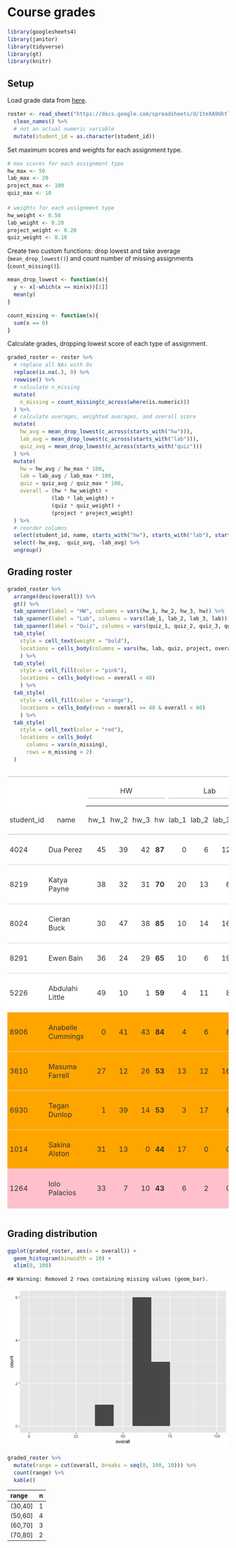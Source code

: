 Course grades
================

``` r
library(googlesheets4)
library(janitor)
library(tidyverse)
library(gt)
library(knitr)
```

## Setup

Load grade data from
[here](https://docs.google.com/spreadsheets/d/1teXA9Uhtl3KuXbIZBEeDb6v9-Y9uE01lpoQ9fx_dS0Y/edit?usp=sharing).

``` r
roster <- read_sheet("https://docs.google.com/spreadsheets/d/1teXA9Uhtl3KuXbIZBEeDb6v9-Y9uE01lpoQ9fx_dS0Y/edit?usp=sharing") %>%
  clean_names() %>%
  # not an actual numeric variable
  mutate(student_id = as.character(student_id))
```

Set maximum scores and weights for each assignment type.

``` r
# max scores for each assignment type
hw_max <- 50
lab_max <- 20
project_max <- 100
quiz_max <- 10

# weights for each assignment type
hw_weight <- 0.50
lab_weight <- 0.20
project_weight <- 0.20
quiz_weight <- 0.10
```

Create two custom functions: drop lowest and take average
(`mean_drop_lowest()`) and count number of missing assignments
(`count_missing()`).

``` r
mean_drop_lowest <- function(x){
  y <- x[-which(x == min(x))[1]]
  mean(y)
}
```

``` r
count_missing <- function(x){
  sum(x == 0)
}
```

Calculate grades, dropping lowest score of each type of assignment.

``` r
graded_roster <- roster %>%
  # replace all NAs with 0s
  replace(is.na(.), 0) %>%
  rowwise() %>%
  # calculate n_missing
  mutate(
    n_missing = count_missing(c_across(where(is.numeric)))
  ) %>%
  # calculate averages, weighted averages, and overall score
  mutate(
    hw_avg = mean_drop_lowest(c_across(starts_with("hw"))),
    lab_avg = mean_drop_lowest(c_across(starts_with("lab"))),
    quiz_avg = mean_drop_lowest(c_across(starts_with("quiz")))
  ) %>%
  mutate(
    hw = hw_avg / hw_max * 100,
    lab = lab_avg / lab_max * 100,
    quiz = quiz_avg / quiz_max * 100,
    overall = (hw * hw_weight) + 
              (lab * lab_weight) + 
              (quiz * quiz_weight) + 
              (project * project_weight)
  ) %>%
  # reorder columns
  select(student_id, name, starts_with("hw"), starts_with("lab"), starts_with("quiz"), project, overall, n_missing) %>%
  select(-hw_avg, -quiz_avg, -lab_avg) %>%
  ungroup()
```

## Grading roster

``` r
graded_roster %>%
  arrange(desc(overall)) %>%
  gt() %>%
  tab_spanner(label = "HW", columns = vars(hw_1, hw_2, hw_3, hw)) %>%
  tab_spanner(label = "Lab", columns = vars(lab_1, lab_2, lab_3, lab)) %>%
  tab_spanner(label = "Quiz", columns = vars(quiz_1, quiz_2, quiz_3, quiz)) %>%
  tab_style(
    style = cell_text(weight = "bold"),
    locations = cells_body(columns = vars(hw, lab, quiz, project, overall))
    ) %>%
  tab_style(
    style = cell_fill(color = "pink"),
    locations = cells_body(rows = overall < 40)
    ) %>%
  tab_style(
    style = cell_fill(color = "orange"),
    locations = cells_body(rows = overall >= 40 & overall < 60)
    ) %>%
  tab_style(
    style = cell_text(color = "red"),
    locations = cells_body(
      columns = vars(n_missing),
      rows = n_missing > 2)
  )
```

<!--html_preserve-->

<style>html {
  font-family: -apple-system, BlinkMacSystemFont, 'Segoe UI', Roboto, Oxygen, Ubuntu, Cantarell, 'Helvetica Neue', 'Fira Sans', 'Droid Sans', Arial, sans-serif;
}

#wfahvoktum .gt_table {
  display: table;
  border-collapse: collapse;
  margin-left: auto;
  margin-right: auto;
  color: #333333;
  font-size: 16px;
  background-color: #FFFFFF;
  width: auto;
  border-top-style: solid;
  border-top-width: 2px;
  border-top-color: #A8A8A8;
  border-right-style: none;
  border-right-width: 2px;
  border-right-color: #D3D3D3;
  border-bottom-style: solid;
  border-bottom-width: 2px;
  border-bottom-color: #A8A8A8;
  border-left-style: none;
  border-left-width: 2px;
  border-left-color: #D3D3D3;
}

#wfahvoktum .gt_heading {
  background-color: #FFFFFF;
  text-align: center;
  border-bottom-color: #FFFFFF;
  border-left-style: none;
  border-left-width: 1px;
  border-left-color: #D3D3D3;
  border-right-style: none;
  border-right-width: 1px;
  border-right-color: #D3D3D3;
}

#wfahvoktum .gt_title {
  color: #333333;
  font-size: 125%;
  font-weight: initial;
  padding-top: 4px;
  padding-bottom: 4px;
  border-bottom-color: #FFFFFF;
  border-bottom-width: 0;
}

#wfahvoktum .gt_subtitle {
  color: #333333;
  font-size: 85%;
  font-weight: initial;
  padding-top: 0;
  padding-bottom: 4px;
  border-top-color: #FFFFFF;
  border-top-width: 0;
}

#wfahvoktum .gt_bottom_border {
  border-bottom-style: solid;
  border-bottom-width: 2px;
  border-bottom-color: #D3D3D3;
}

#wfahvoktum .gt_col_headings {
  border-top-style: solid;
  border-top-width: 2px;
  border-top-color: #D3D3D3;
  border-bottom-style: solid;
  border-bottom-width: 2px;
  border-bottom-color: #D3D3D3;
  border-left-style: none;
  border-left-width: 1px;
  border-left-color: #D3D3D3;
  border-right-style: none;
  border-right-width: 1px;
  border-right-color: #D3D3D3;
}

#wfahvoktum .gt_col_heading {
  color: #333333;
  background-color: #FFFFFF;
  font-size: 100%;
  font-weight: normal;
  text-transform: inherit;
  border-left-style: none;
  border-left-width: 1px;
  border-left-color: #D3D3D3;
  border-right-style: none;
  border-right-width: 1px;
  border-right-color: #D3D3D3;
  vertical-align: bottom;
  padding-top: 5px;
  padding-bottom: 6px;
  padding-left: 5px;
  padding-right: 5px;
  overflow-x: hidden;
}

#wfahvoktum .gt_column_spanner_outer {
  color: #333333;
  background-color: #FFFFFF;
  font-size: 100%;
  font-weight: normal;
  text-transform: inherit;
  padding-top: 0;
  padding-bottom: 0;
  padding-left: 4px;
  padding-right: 4px;
}

#wfahvoktum .gt_column_spanner_outer:first-child {
  padding-left: 0;
}

#wfahvoktum .gt_column_spanner_outer:last-child {
  padding-right: 0;
}

#wfahvoktum .gt_column_spanner {
  border-bottom-style: solid;
  border-bottom-width: 2px;
  border-bottom-color: #D3D3D3;
  vertical-align: bottom;
  padding-top: 5px;
  padding-bottom: 6px;
  overflow-x: hidden;
  display: inline-block;
  width: 100%;
}

#wfahvoktum .gt_group_heading {
  padding: 8px;
  color: #333333;
  background-color: #FFFFFF;
  font-size: 100%;
  font-weight: initial;
  text-transform: inherit;
  border-top-style: solid;
  border-top-width: 2px;
  border-top-color: #D3D3D3;
  border-bottom-style: solid;
  border-bottom-width: 2px;
  border-bottom-color: #D3D3D3;
  border-left-style: none;
  border-left-width: 1px;
  border-left-color: #D3D3D3;
  border-right-style: none;
  border-right-width: 1px;
  border-right-color: #D3D3D3;
  vertical-align: middle;
}

#wfahvoktum .gt_empty_group_heading {
  padding: 0.5px;
  color: #333333;
  background-color: #FFFFFF;
  font-size: 100%;
  font-weight: initial;
  border-top-style: solid;
  border-top-width: 2px;
  border-top-color: #D3D3D3;
  border-bottom-style: solid;
  border-bottom-width: 2px;
  border-bottom-color: #D3D3D3;
  vertical-align: middle;
}

#wfahvoktum .gt_striped {
  background-color: rgba(128, 128, 128, 0.05);
}

#wfahvoktum .gt_from_md > :first-child {
  margin-top: 0;
}

#wfahvoktum .gt_from_md > :last-child {
  margin-bottom: 0;
}

#wfahvoktum .gt_row {
  padding-top: 8px;
  padding-bottom: 8px;
  padding-left: 5px;
  padding-right: 5px;
  margin: 10px;
  border-top-style: solid;
  border-top-width: 1px;
  border-top-color: #D3D3D3;
  border-left-style: none;
  border-left-width: 1px;
  border-left-color: #D3D3D3;
  border-right-style: none;
  border-right-width: 1px;
  border-right-color: #D3D3D3;
  vertical-align: middle;
  overflow-x: hidden;
}

#wfahvoktum .gt_stub {
  color: #333333;
  background-color: #FFFFFF;
  font-size: 100%;
  font-weight: initial;
  text-transform: inherit;
  border-right-style: solid;
  border-right-width: 2px;
  border-right-color: #D3D3D3;
  padding-left: 12px;
}

#wfahvoktum .gt_summary_row {
  color: #333333;
  background-color: #FFFFFF;
  text-transform: inherit;
  padding-top: 8px;
  padding-bottom: 8px;
  padding-left: 5px;
  padding-right: 5px;
}

#wfahvoktum .gt_first_summary_row {
  padding-top: 8px;
  padding-bottom: 8px;
  padding-left: 5px;
  padding-right: 5px;
  border-top-style: solid;
  border-top-width: 2px;
  border-top-color: #D3D3D3;
}

#wfahvoktum .gt_grand_summary_row {
  color: #333333;
  background-color: #FFFFFF;
  text-transform: inherit;
  padding-top: 8px;
  padding-bottom: 8px;
  padding-left: 5px;
  padding-right: 5px;
}

#wfahvoktum .gt_first_grand_summary_row {
  padding-top: 8px;
  padding-bottom: 8px;
  padding-left: 5px;
  padding-right: 5px;
  border-top-style: double;
  border-top-width: 6px;
  border-top-color: #D3D3D3;
}

#wfahvoktum .gt_table_body {
  border-top-style: solid;
  border-top-width: 2px;
  border-top-color: #D3D3D3;
  border-bottom-style: solid;
  border-bottom-width: 2px;
  border-bottom-color: #D3D3D3;
}

#wfahvoktum .gt_footnotes {
  color: #333333;
  background-color: #FFFFFF;
  border-bottom-style: none;
  border-bottom-width: 2px;
  border-bottom-color: #D3D3D3;
  border-left-style: none;
  border-left-width: 2px;
  border-left-color: #D3D3D3;
  border-right-style: none;
  border-right-width: 2px;
  border-right-color: #D3D3D3;
}

#wfahvoktum .gt_footnote {
  margin: 0px;
  font-size: 90%;
  padding: 4px;
}

#wfahvoktum .gt_sourcenotes {
  color: #333333;
  background-color: #FFFFFF;
  border-bottom-style: none;
  border-bottom-width: 2px;
  border-bottom-color: #D3D3D3;
  border-left-style: none;
  border-left-width: 2px;
  border-left-color: #D3D3D3;
  border-right-style: none;
  border-right-width: 2px;
  border-right-color: #D3D3D3;
}

#wfahvoktum .gt_sourcenote {
  font-size: 90%;
  padding: 4px;
}

#wfahvoktum .gt_left {
  text-align: left;
}

#wfahvoktum .gt_center {
  text-align: center;
}

#wfahvoktum .gt_right {
  text-align: right;
  font-variant-numeric: tabular-nums;
}

#wfahvoktum .gt_font_normal {
  font-weight: normal;
}

#wfahvoktum .gt_font_bold {
  font-weight: bold;
}

#wfahvoktum .gt_font_italic {
  font-style: italic;
}

#wfahvoktum .gt_super {
  font-size: 65%;
}

#wfahvoktum .gt_footnote_marks {
  font-style: italic;
  font-size: 65%;
}
</style>

<div id="wfahvoktum" style="overflow-x:auto;overflow-y:auto;width:auto;height:auto;">

<table class="gt_table">

<thead class="gt_col_headings">

<tr>

<th class="gt_col_heading gt_center gt_columns_bottom_border" rowspan="2" colspan="1">

student\_id

</th>

<th class="gt_col_heading gt_center gt_columns_bottom_border" rowspan="2" colspan="1">

name

</th>

<th class="gt_center gt_columns_top_border gt_column_spanner_outer" rowspan="1" colspan="4">

<span class="gt_column_spanner">HW</span>

</th>

<th class="gt_center gt_columns_top_border gt_column_spanner_outer" rowspan="1" colspan="4">

<span class="gt_column_spanner">Lab</span>

</th>

<th class="gt_center gt_columns_top_border gt_column_spanner_outer" rowspan="1" colspan="4">

<span class="gt_column_spanner">Quiz</span>

</th>

<th class="gt_col_heading gt_center gt_columns_bottom_border" rowspan="2" colspan="1">

project

</th>

<th class="gt_col_heading gt_center gt_columns_bottom_border" rowspan="2" colspan="1">

overall

</th>

<th class="gt_col_heading gt_center gt_columns_bottom_border" rowspan="2" colspan="1">

n\_missing

</th>

</tr>

<tr>

<th class="gt_col_heading gt_columns_bottom_border gt_center" rowspan="1" colspan="1">

hw\_1

</th>

<th class="gt_col_heading gt_columns_bottom_border gt_center" rowspan="1" colspan="1">

hw\_2

</th>

<th class="gt_col_heading gt_columns_bottom_border gt_center" rowspan="1" colspan="1">

hw\_3

</th>

<th class="gt_col_heading gt_columns_bottom_border gt_center" rowspan="1" colspan="1">

hw

</th>

<th class="gt_col_heading gt_columns_bottom_border gt_center" rowspan="1" colspan="1">

lab\_1

</th>

<th class="gt_col_heading gt_columns_bottom_border gt_center" rowspan="1" colspan="1">

lab\_2

</th>

<th class="gt_col_heading gt_columns_bottom_border gt_center" rowspan="1" colspan="1">

lab\_3

</th>

<th class="gt_col_heading gt_columns_bottom_border gt_center" rowspan="1" colspan="1">

lab

</th>

<th class="gt_col_heading gt_columns_bottom_border gt_center" rowspan="1" colspan="1">

quiz\_1

</th>

<th class="gt_col_heading gt_columns_bottom_border gt_center" rowspan="1" colspan="1">

quiz\_2

</th>

<th class="gt_col_heading gt_columns_bottom_border gt_center" rowspan="1" colspan="1">

quiz\_3

</th>

<th class="gt_col_heading gt_columns_bottom_border gt_center" rowspan="1" colspan="1">

quiz

</th>

</tr>

</thead>

<tbody class="gt_table_body">

<tr>

<td class="gt_row gt_left">

4024

</td>

<td class="gt_row gt_left">

Dua Perez

</td>

<td class="gt_row gt_right">

45

</td>

<td class="gt_row gt_right">

39

</td>

<td class="gt_row gt_right">

42

</td>

<td class="gt_row gt_right" style="font-weight: bold;">

87

</td>

<td class="gt_row gt_right">

0

</td>

<td class="gt_row gt_right">

6

</td>

<td class="gt_row gt_right">

12

</td>

<td class="gt_row gt_right" style="font-weight: bold;">

45.0

</td>

<td class="gt_row gt_right">

6

</td>

<td class="gt_row gt_right">

7

</td>

<td class="gt_row gt_right">

2

</td>

<td class="gt_row gt_right" style="font-weight: bold;">

65

</td>

<td class="gt_row gt_right" style="font-weight: bold;">

58

</td>

<td class="gt_row gt_right" style="font-weight: bold;">

70.6

</td>

<td class="gt_row gt_center">

1

</td>

</tr>

<tr>

<td class="gt_row gt_left">

8219

</td>

<td class="gt_row gt_left">

Katya Payne

</td>

<td class="gt_row gt_right">

38

</td>

<td class="gt_row gt_right">

32

</td>

<td class="gt_row gt_right">

31

</td>

<td class="gt_row gt_right" style="font-weight: bold;">

70

</td>

<td class="gt_row gt_right">

20

</td>

<td class="gt_row gt_right">

13

</td>

<td class="gt_row gt_right">

6

</td>

<td class="gt_row gt_right" style="font-weight: bold;">

82.5

</td>

<td class="gt_row gt_right">

3

</td>

<td class="gt_row gt_right">

7

</td>

<td class="gt_row gt_right">

6

</td>

<td class="gt_row gt_right" style="font-weight: bold;">

65

</td>

<td class="gt_row gt_right" style="font-weight: bold;">

63

</td>

<td class="gt_row gt_right" style="font-weight: bold;">

70.6

</td>

<td class="gt_row gt_center">

0

</td>

</tr>

<tr>

<td class="gt_row gt_left">

8024

</td>

<td class="gt_row gt_left">

Cieran Buck

</td>

<td class="gt_row gt_right">

30

</td>

<td class="gt_row gt_right">

47

</td>

<td class="gt_row gt_right">

38

</td>

<td class="gt_row gt_right" style="font-weight: bold;">

85

</td>

<td class="gt_row gt_right">

10

</td>

<td class="gt_row gt_right">

14

</td>

<td class="gt_row gt_right">

16

</td>

<td class="gt_row gt_right" style="font-weight: bold;">

75.0

</td>

<td class="gt_row gt_right">

7

</td>

<td class="gt_row gt_right">

3

</td>

<td class="gt_row gt_right">

5

</td>

<td class="gt_row gt_right" style="font-weight: bold;">

60

</td>

<td class="gt_row gt_right" style="font-weight: bold;">

24

</td>

<td class="gt_row gt_right" style="font-weight: bold;">

68.3

</td>

<td class="gt_row gt_center">

0

</td>

</tr>

<tr>

<td class="gt_row gt_left">

8291

</td>

<td class="gt_row gt_left">

Ewen Bain

</td>

<td class="gt_row gt_right">

36

</td>

<td class="gt_row gt_right">

24

</td>

<td class="gt_row gt_right">

29

</td>

<td class="gt_row gt_right" style="font-weight: bold;">

65

</td>

<td class="gt_row gt_right">

10

</td>

<td class="gt_row gt_right">

6

</td>

<td class="gt_row gt_right">

19

</td>

<td class="gt_row gt_right" style="font-weight: bold;">

72.5

</td>

<td class="gt_row gt_right">

2

</td>

<td class="gt_row gt_right">

0

</td>

<td class="gt_row gt_right">

9

</td>

<td class="gt_row gt_right" style="font-weight: bold;">

55

</td>

<td class="gt_row gt_right" style="font-weight: bold;">

57

</td>

<td class="gt_row gt_right" style="font-weight: bold;">

63.9

</td>

<td class="gt_row gt_center">

1

</td>

</tr>

<tr>

<td class="gt_row gt_left">

5226

</td>

<td class="gt_row gt_left">

Abdulahi Little

</td>

<td class="gt_row gt_right">

49

</td>

<td class="gt_row gt_right">

10

</td>

<td class="gt_row gt_right">

1

</td>

<td class="gt_row gt_right" style="font-weight: bold;">

59

</td>

<td class="gt_row gt_right">

4

</td>

<td class="gt_row gt_right">

11

</td>

<td class="gt_row gt_right">

8

</td>

<td class="gt_row gt_right" style="font-weight: bold;">

47.5

</td>

<td class="gt_row gt_right">

5

</td>

<td class="gt_row gt_right">

4

</td>

<td class="gt_row gt_right">

5

</td>

<td class="gt_row gt_right" style="font-weight: bold;">

50

</td>

<td class="gt_row gt_right" style="font-weight: bold;">

92

</td>

<td class="gt_row gt_right" style="font-weight: bold;">

62.4

</td>

<td class="gt_row gt_center">

0

</td>

</tr>

<tr>

<td class="gt_row gt_left" style="background-color: #FFA500;">

8906

</td>

<td class="gt_row gt_left" style="background-color: #FFA500;">

Anabelle Cummings

</td>

<td class="gt_row gt_right" style="background-color: #FFA500;">

0

</td>

<td class="gt_row gt_right" style="background-color: #FFA500;">

41

</td>

<td class="gt_row gt_right" style="background-color: #FFA500;">

43

</td>

<td class="gt_row gt_right" style="font-weight: bold; background-color: #FFA500;">

84

</td>

<td class="gt_row gt_right" style="background-color: #FFA500;">

4

</td>

<td class="gt_row gt_right" style="background-color: #FFA500;">

6

</td>

<td class="gt_row gt_right" style="background-color: #FFA500;">

8

</td>

<td class="gt_row gt_right" style="font-weight: bold; background-color: #FFA500;">

35.0

</td>

<td class="gt_row gt_right" style="background-color: #FFA500;">

5

</td>

<td class="gt_row gt_right" style="background-color: #FFA500;">

1

</td>

<td class="gt_row gt_right" style="background-color: #FFA500;">

8

</td>

<td class="gt_row gt_right" style="font-weight: bold; background-color: #FFA500;">

65

</td>

<td class="gt_row gt_right" style="font-weight: bold; background-color: #FFA500;">

12

</td>

<td class="gt_row gt_right" style="font-weight: bold; background-color: #FFA500;">

57.9

</td>

<td class="gt_row gt_center" style="background-color: #FFA500;">

1

</td>

</tr>

<tr>

<td class="gt_row gt_left" style="background-color: #FFA500;">

3610

</td>

<td class="gt_row gt_left" style="background-color: #FFA500;">

Masuma Farrell

</td>

<td class="gt_row gt_right" style="background-color: #FFA500;">

27

</td>

<td class="gt_row gt_right" style="background-color: #FFA500;">

12

</td>

<td class="gt_row gt_right" style="background-color: #FFA500;">

26

</td>

<td class="gt_row gt_right" style="font-weight: bold; background-color: #FFA500;">

53

</td>

<td class="gt_row gt_right" style="background-color: #FFA500;">

13

</td>

<td class="gt_row gt_right" style="background-color: #FFA500;">

12

</td>

<td class="gt_row gt_right" style="background-color: #FFA500;">

16

</td>

<td class="gt_row gt_right" style="font-weight: bold; background-color: #FFA500;">

72.5

</td>

<td class="gt_row gt_right" style="background-color: #FFA500;">

2

</td>

<td class="gt_row gt_right" style="background-color: #FFA500;">

9

</td>

<td class="gt_row gt_right" style="background-color: #FFA500;">

7

</td>

<td class="gt_row gt_right" style="font-weight: bold; background-color: #FFA500;">

80

</td>

<td class="gt_row gt_right" style="font-weight: bold; background-color: #FFA500;">

41

</td>

<td class="gt_row gt_right" style="font-weight: bold; background-color: #FFA500;">

57.2

</td>

<td class="gt_row gt_center" style="background-color: #FFA500;">

0

</td>

</tr>

<tr>

<td class="gt_row gt_left" style="background-color: #FFA500;">

6930

</td>

<td class="gt_row gt_left" style="background-color: #FFA500;">

Tegan Dunlop

</td>

<td class="gt_row gt_right" style="background-color: #FFA500;">

1

</td>

<td class="gt_row gt_right" style="background-color: #FFA500;">

39

</td>

<td class="gt_row gt_right" style="background-color: #FFA500;">

14

</td>

<td class="gt_row gt_right" style="font-weight: bold; background-color: #FFA500;">

53

</td>

<td class="gt_row gt_right" style="background-color: #FFA500;">

3

</td>

<td class="gt_row gt_right" style="background-color: #FFA500;">

17

</td>

<td class="gt_row gt_right" style="background-color: #FFA500;">

8

</td>

<td class="gt_row gt_right" style="font-weight: bold; background-color: #FFA500;">

62.5

</td>

<td class="gt_row gt_right" style="background-color: #FFA500;">

4

</td>

<td class="gt_row gt_right" style="background-color: #FFA500;">

0

</td>

<td class="gt_row gt_right" style="background-color: #FFA500;">

2

</td>

<td class="gt_row gt_right" style="font-weight: bold; background-color: #FFA500;">

30

</td>

<td class="gt_row gt_right" style="font-weight: bold; background-color: #FFA500;">

75

</td>

<td class="gt_row gt_right" style="font-weight: bold; background-color: #FFA500;">

57.0

</td>

<td class="gt_row gt_center" style="background-color: #FFA500;">

1

</td>

</tr>

<tr>

<td class="gt_row gt_left" style="background-color: #FFA500;">

1014

</td>

<td class="gt_row gt_left" style="background-color: #FFA500;">

Sakina Alston

</td>

<td class="gt_row gt_right" style="background-color: #FFA500;">

31

</td>

<td class="gt_row gt_right" style="background-color: #FFA500;">

13

</td>

<td class="gt_row gt_right" style="background-color: #FFA500;">

0

</td>

<td class="gt_row gt_right" style="font-weight: bold; background-color: #FFA500;">

44

</td>

<td class="gt_row gt_right" style="background-color: #FFA500;">

17

</td>

<td class="gt_row gt_right" style="background-color: #FFA500;">

0

</td>

<td class="gt_row gt_right" style="background-color: #FFA500;">

0

</td>

<td class="gt_row gt_right" style="font-weight: bold; background-color: #FFA500;">

42.5

</td>

<td class="gt_row gt_right" style="background-color: #FFA500;">

1

</td>

<td class="gt_row gt_right" style="background-color: #FFA500;">

6

</td>

<td class="gt_row gt_right" style="background-color: #FFA500;">

8

</td>

<td class="gt_row gt_right" style="font-weight: bold; background-color: #FFA500;">

70

</td>

<td class="gt_row gt_right" style="font-weight: bold; background-color: #FFA500;">

88

</td>

<td class="gt_row gt_right" style="font-weight: bold; background-color: #FFA500;">

55.1

</td>

<td class="gt_row gt_center" style="background-color: #FFA500; color: red;">

3

</td>

</tr>

<tr>

<td class="gt_row gt_left" style="background-color: #FFC0CB;">

1264

</td>

<td class="gt_row gt_left" style="background-color: #FFC0CB;">

Iolo Palacios

</td>

<td class="gt_row gt_right" style="background-color: #FFC0CB;">

33

</td>

<td class="gt_row gt_right" style="background-color: #FFC0CB;">

7

</td>

<td class="gt_row gt_right" style="background-color: #FFC0CB;">

10

</td>

<td class="gt_row gt_right" style="font-weight: bold; background-color: #FFC0CB;">

43

</td>

<td class="gt_row gt_right" style="background-color: #FFC0CB;">

6

</td>

<td class="gt_row gt_right" style="background-color: #FFC0CB;">

2

</td>

<td class="gt_row gt_right" style="background-color: #FFC0CB;">

0

</td>

<td class="gt_row gt_right" style="font-weight: bold; background-color: #FFC0CB;">

20.0

</td>

<td class="gt_row gt_right" style="background-color: #FFC0CB;">

10

</td>

<td class="gt_row gt_right" style="background-color: #FFC0CB;">

1

</td>

<td class="gt_row gt_right" style="background-color: #FFC0CB;">

2

</td>

<td class="gt_row gt_right" style="font-weight: bold; background-color: #FFC0CB;">

60

</td>

<td class="gt_row gt_right" style="font-weight: bold; background-color: #FFC0CB;">

40

</td>

<td class="gt_row gt_right" style="font-weight: bold; background-color: #FFC0CB;">

39.5

</td>

<td class="gt_row gt_center" style="background-color: #FFC0CB;">

1

</td>

</tr>

</tbody>

</table>

</div>

<!--/html_preserve-->

## Grading distribution

``` r
ggplot(graded_roster, aes(x = overall)) +
  geom_histogram(binwidth = 10) +
  xlim(0, 100)
```

    ## Warning: Removed 2 rows containing missing values (geom_bar).

![](README_files/figure-gfm/unnamed-chunk-1-1.png)<!-- -->

``` r
graded_roster %>%
  mutate(range = cut(overall, breaks = seq(0, 100, 10))) %>%
  count(range) %>%
  kable()
```

| range    | n |
| :------- | -: |
| (30,40\] | 1 |
| (50,60\] | 4 |
| (60,70\] | 3 |
| (70,80\] | 2 |
